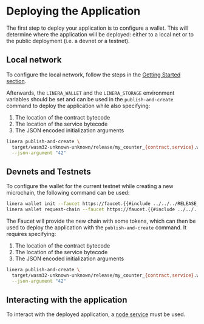 # Deploying the Application

The first step to deploy your application is to configure a wallet. This will
determine where the application will be deployed: either to a local net or to
the public deployment (i.e. a devnet or a testnet).

## Local network

To configure the local network, follow the steps in the
[Getting Started section](../getting_started/hello_linera.html#using-the-initial-test-wallet).

Afterwards, the `LINERA_WALLET` and the `LINERA_STORAGE` environment variables
should be set and can be used in the `publish-and-create` command to deploy the
application while also specifying:

1. The location of the contract bytecode
2. The location of the service bytecode
3. The JSON encoded initialization arguments

```bash
linera publish-and-create \
  target/wasm32-unknown-unknown/release/my_counter_{contract,service}.wasm \
  --json-argument "42"
```

## Devnets and Testnets

To configure the wallet for the current testnet while creating a new microchain,
the following command can be used:

```bash
linera wallet init --faucet https://faucet.{{#include ../../../RELEASE_DOMAIN}}.linera.net
linera wallet request-chain --faucet https://faucet.{{#include ../../../RELEASE_DOMAIN}}.linera.net
```

The Faucet will provide the new chain with some tokens, which can then be used
to deploy the application with the `publish-and-create` command. It requires
specifying:

1. The location of the contract bytecode
2. The location of the service bytecode
3. The JSON encoded initialization arguments

```bash
linera publish-and-create \
  target/wasm32-unknown-unknown/release/my_counter_{contract,service}.wasm \
  --json-argument "42"
```

## Interacting with the application

To interact with the deployed application, a
[node service](../core_concepts/node_service.html) must be used.
